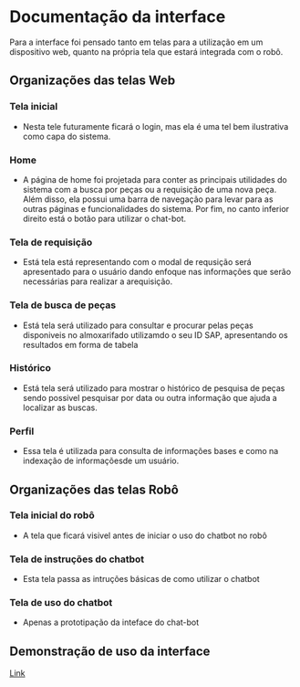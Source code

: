 # Documentação da interface
Para a interface foi pensado tanto em telas para a utilização em um dispositivo web, quanto na própria tela que estará integrada com o robô.

## Organizações das telas Web
### Tela inicial 
- Nesta tele futuramente ficará o login, mas ela é uma tel bem ilustrativa como capa do sistema. 
### Home 
- A página de home foi projetada para conter as principais utilidades do sistema com a busca por peças ou a requisição de uma nova peça. Além disso, ela possui uma barra de navegação para levar para as outras páginas e funcionalidades do sistema. Por fim, no canto inferior direito está o botão para utilizar o chat-bot.

### Tela de requisição
- Está tela está representando com o modal de requsição será apresentado para o usuário dando enfoque nas informações que serão necessárias para realizar a arequisição.

### Tela de busca de peças
- Está tela será utilizado para consultar e procurar pelas peças disponiveis no almoxarifado utilizamdo o seu ID SAP, apresentando os resultados em forma de tabela 
### Histórico
- Está tela será utilizado para mostrar o histórico de pesquisa de peças sendo possivel pesquisar por data ou outra informação que ajuda a localizar as buscas.
### Perfil 
- Essa tela é utilizada para consulta de informações bases e como na indexação de informaçõesde um usuário.  

## Organizações das telas Robô
### Tela inicial do robô
- A tela que ficará visivel antes de iniciar o uso do chatbot no robô
### Tela de instruções do chatbot
- Esta tela passa as intruções básicas de como utilizar o chatbot
### Tela de uso do chatbot 
- Apenas a prototipação da inteface do chat-bot  

## Demonstração de uso da interface
[Link](https://youtu.be/7ZDPgvFdBDM)

